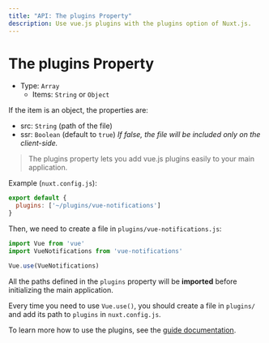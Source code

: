 ```yaml
---
title: "API: The plugins Property"
description: Use vue.js plugins with the plugins option of Nuxt.js.
---
```


# The plugins Property

- Type: `Array`
  - Items: `String` or `Object`

If the item is an object, the properties are:

  - src: `String` (path of the file)
  - ssr: `Boolean` (default to `true`) *If false, the file will be included only on the client-side.*

> The plugins property lets you add vue.js plugins easily to your main application.

Example (`nuxt.config.js`):
```js
export default {
  plugins: ['~/plugins/vue-notifications']
}
```

Then, we need to create a file in `plugins/vue-notifications.js`:
```js
import Vue from 'vue'
import VueNotifications from 'vue-notifications'

Vue.use(VueNotifications)
```

All the paths defined in the `plugins` property will be **imported** before initializing the main application.

Every time you need to use `Vue.use()`, you should create a file in `plugins/` and add its path to `plugins` in `nuxt.config.js`.

To learn more how to use the plugins, see the [guide documentation](/guide/plugins#vue-plugins).
